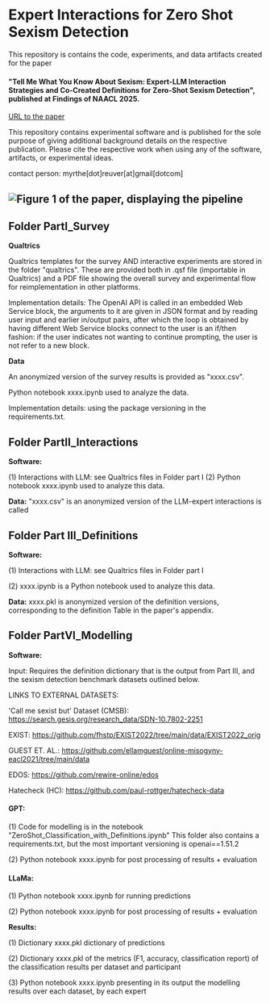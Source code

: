 # Expert Interactions for Zero Shot Sexism Detection

This repository is contains the code, experiments, and data artifacts created for the paper 

#### "Tell Me What You Know About Sexism: Expert-LLM Interaction Strategies and Co-Created Definitions for Zero-Shot Sexism Detection", published at Findings of NAACL 2025.
[URL to the paper]()

This repository contains experimental software and is published for the sole purpose of giving additional background details on the respective publication. Please cite the respective work when using any of the software, artifacts, or experimental ideas. 

contact person: myrthe[dot]reuver[at]gmail[dotcom]


![Figure 1 of the paper, displaying the pipeline](https://raw.githubusercontent.com/myrthereuver/ExpertInteractionsZeroShotSexism/Fig1_ModelSexism.png)
--------

## Folder PartI_Survey

**Qualtrics**

Qualtrics templates for the survey AND interactive experiments are stored in the folder "qualtrics". 
These are provided both in .qsf file (importable in Qualtrics) and a PDF file showing the overall survey and experimental flow for reimplementation in other platforms. 

Implementation details: The OpenAI API is called in an embedded Web Service block, the arguments to it are given in JSON format and by reading user input and earlier in/output pairs, after which the loop is obtained by having different Web Service blocks connect to the user is an if/then fashion: if the user indicates not wanting to continue prompting, the user is not refer to a new block.

**Data** 

An anonymized version of the survey results is provided as "xxxx.csv".

Python notebook xxxx.ipynb used to analyze the data.

Implementation details: using the package versioning in the requirements.txt.

## Folder PartII_Interactions
**Software:** 

(1) Interactions with LLM: see Qualtrics files in Folder part I
(2) Python notebook xxxx.ipynb used to analyze this data.

**Data:** 
"xxxx.csv" is an anonymized version of the LLM-expert interactions is called 

## Folder Part III_Definitions
**Software:** 

(1) Interactions with LLM: see Qualtrics files in Folder part I

(2) xxxx.ipynb is a Python notebook used to analyze this data.

**Data:** 
xxxx.pkl is anonymized version of the definition versions, corresponding to the definition Table in the paper's appendix.


## Folder PartVI_Modelling
**Software:** 

Input: Requires the definition dictionary that is the output from Part III, and the sexism detection benchmark datasets outlined below. 


LINKS TO EXTERNAL DATASETS:

'Call me sexist but' Dataset (CMSB): https://search.gesis.org/research_data/SDN-10.7802-2251

EXIST: https://github.com/fhstp/EXIST2022/tree/main/data/EXIST2022_orig

GUEST ET. AL.: https://github.com/ellamguest/online-misogyny-eacl2021/tree/main/data

EDOS: https://github.com/rewire-online/edos

Hatecheck (HC): https://github.com/paul-rottger/hatecheck-data


#### GPT: 
(1) Code for modelling is in the notebook "ZeroShot_Classification_with_Definitions.ipynb"
This folder also contains a requirements.txt, but the most important versioning is openai==1.51.2

(2) Python notebook xxxx.ipynb for post processing of results + evaluation

#### LLaMa:
(1) Python notebook xxxx.ipynb for running predictions

(2) Python notebook xxxx.ipynb for post processing of results + evaluation

**Results:**

(1) Dictionary xxxx.pkl dictionary of predictions

(2) Dictionary xxxx.pkl of the metrics (F1, accuracy, classification report) of the classification results per dataset and participant

(3) Python notebook xxxx.ipynb presenting in its output the modelling results over each dataset, by each expert
